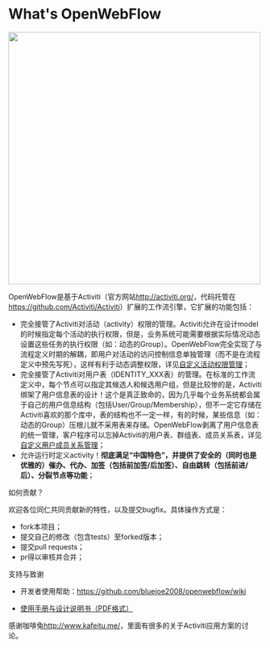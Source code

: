 What's OpenWebFlow
===========
<img src="https://github.com/bluejoe2008/openwebflow/blob/master/doc/arch.png?raw=true" width=500>

OpenWebFlow是基于Activiti（官方网站<http://activiti.org/>，代码托管在<https://github.com/Activiti/Activiti>）扩展的工作流引擎，它扩展的功能包括：

* 完全接管了Activiti对活动（activity）权限的管理。Activiti允许在设计model的时候指定每个活动的执行权限，但是，业务系统可能需要根据实际情况动态设置这些任务的执行权限（如：动态的Group）。OpenWebFlow完全实现了与流程定义时期的解耦，即用户对活动的访问控制信息单独管理（而不是在流程定义中预先写死），这样有利于动态调整权限，详见[自定义活动权限管理](https://github.com/bluejoe2008/openwebflow/wiki/Activity-Permission-Management)；
* 完全接管了Activiti对用户表（IDENTITY_XXX表）的管理。在标准的工作流定义中，每个节点可以指定其候选人和候选用户组，但是比较惨的是，Activiti绑架了用户信息表的设计！这个是真正致命的，因为几乎每个业务系统都会属于自己的用户信息结构（包括User/Group/Membership），但不一定它存储在Activiti喜欢的那个库中，表的结构也不一定一样，有的时候，某些信息（如：动态的Group）压根儿就不采用表来存储。OpenWebFlow剥离了用户信息表的统一管理，客户程序可以忘掉Activiti的用户表、群组表、成员关系表，详见[自定义用户成员关系管理](https://github.com/bluejoe2008/openwebflow/wiki/Custom-User-Group-Membership-Manager)；
* 允许运行时定义activity！__彻底满足“中国特色”，并提供了安全的（同时也是优雅的）催办、代办、加签（包括前加签/后加签）、自由跳转（包括前进/后）、分裂节点等功能__；

如何贡献？

欢迎各位同仁共同贡献新的特性，以及提交bugfix。具体操作方式是：
* fork本项目；
* 提交自己的修改（包含tests）至forked版本；
* 提交pull requests；
* pr得以审核并合并；

支持与致谢

* 开发者使用帮助：https://github.com/bluejoe2008/openwebflow/wiki

* [使用手册与设计说明书（PDF格式）](https://github.com/bluejoe2008/openwebflow/blob/master/doc/OpenWebFlow%E5%B7%A5%E4%BD%9C%E6%B5%81%E5%BC%95%E6%93%8E%E7%94%A8%E6%88%B7%E6%89%8B%E5%86%8C%E4%B8%8E%E8%AE%BE%E8%AE%A1%E8%AF%B4%E6%98%8E.pdf?raw=true)

感谢咖啡兔<http://www.kafeitu.me/>，里面有很多的关于Activiti应用方案的讨论。
